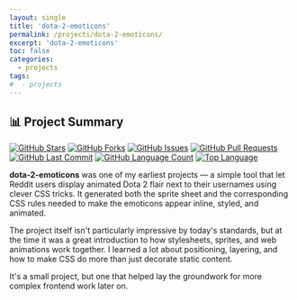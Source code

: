 ```yaml
---
layout: single
title: 'dota-2-emoticons'
permalink: /projects/dota-2-emoticons/
excerpt: 'dota-2-emoticons'
toc: false
categories:
  - projects
tags:
#  - projects
---
```


<style>
{% raw %}
* {
  cursor: url({% endraw %}{{ '/assets/images/dota-2-emoticons/cursor-default.png' | relative_url }}{% raw %}), default !important;
}

* body a,
.arrow,
a.progress {
  cursor: url({% endraw %}{{ '/assets/images/dota-2-emoticons/cursor-move.png' | relative_url }}{% raw %}), default !important;
}
{% endraw %}
</style>

## 📊 Project Summary

[![GitHub Stars](https://img.shields.io/github/stars/nntin/Dota-2-Emoticons?style)](https://github.com/nntin/Dota-2-Emoticons/stargazers)
[![GitHub Forks](https://img.shields.io/github/forks/nntin/Dota-2-Emoticons?style)](https://github.com/nntin/Dota-2-Emoticons/network)
[![GitHub Issues](https://img.shields.io/github/issues/nntin/Dota-2-Emoticons?style)](https://github.com/nntin/Dota-2-Emoticons/issues)
[![GitHub Pull Requests](https://img.shields.io/github/issues-pr/nntin/Dota-2-Emoticons?style)](https://github.com/nntin/Dota-2-Emoticons/pulls)
[![GitHub Last Commit](https://img.shields.io/github/last-commit/nntin/Dota-2-Emoticons?style)](https://github.com/nntin/Dota-2-Emoticons/commits)
[![GitHub Language Count](https://img.shields.io/github/languages/count/nntin/Dota-2-Emoticons?style)](https://github.com/nntin/Dota-2-Emoticons)
[![Top Language](https://img.shields.io/github/languages/top/nntin/Dota-2-Emoticons?style)](https://github.com/nntin/Dota-2-Emoticons)

**dota-2-emoticons** was one of my earliest projects — a simple tool that let Reddit users display animated Dota 2 flair next to their usernames using clever CSS tricks. It generated both the sprite sheet and the corresponding CSS rules needed to make the emoticons appear inline, styled, and animated.

The project itself isn't particularly impressive by today's standards, but at the time it was a great introduction to how stylesheets, sprites, and web animations work together. I learned a lot about positioning, layering, and how to make CSS do more than just decorate static content.

It's a small project, but one that helped lay the groundwork for more complex frontend work later on.